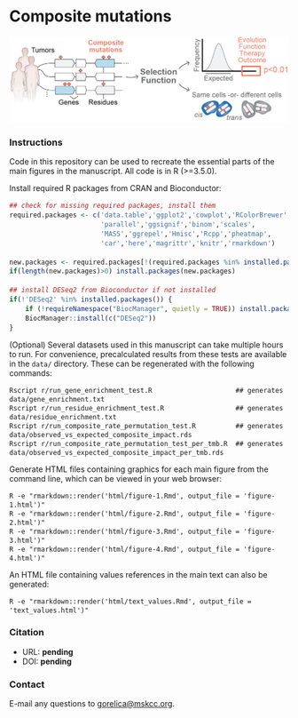# Composite mutations

![alt text](https://github.com/taylor-lab/composite-mutations/blob/master/fig1a.png "Hi there!")


### Instructions
Code in this repository can be used to recreate the essential parts of the main figures in the manuscript. All code is in R (>=3.5.0).

Install required R packages from CRAN and Bioconductor:
```r
## check for missing required packages, install them
required.packages <- c('data.table','ggplot2','cowplot','RColorBrewer',
                       'parallel','ggsignif','binom','scales',
                       'MASS','ggrepel','Hmisc','Rcpp','pheatmap',
                       'car','here','magrittr','knitr','rmarkdown')

new.packages <- required.packages[!(required.packages %in% installed.packages()[,"Package"])]
if(length(new.packages)>0) install.packages(new.packages)

## install DESeq2 from Bioconductor if not installed
if(!'DESeq2' %in% installed.packages()) {
    if (!requireNamespace("BiocManager", quietly = TRUE)) install.packages("BiocManager")
    BiocManager::install(c("DESeq2"))
}
```

(Optional) Several datasets used in this manuscript can take multiple hours to run. For convenience, precalculated results from these tests are available in the `data/` directory. These can be regenerated with the following commands:
```shell
Rscript r/run_gene_enrichment_test.R                     ## generates data/gene_enrichment.txt
Rscript r/run_residue_enrichment_test.R                  ## generates data/residue_enrichment.txt
Rscript r/run_composite_rate_permutation_test.R          ## generates data/observed_vs_expected_composite_impact.rds
Rscript r/run_composite_rate_permutation_test_per_tmb.R  ## generates data/observed_vs_expected_composite_impact_per_tmb.rds
```

Generate HTML files containing graphics for each main figure from the command line, which can be viewed in your web browser:
```shell
R -e "rmarkdown::render('html/figure-1.Rmd', output_file = 'figure-1.html')"
R -e "rmarkdown::render('html/figure-2.Rmd', output_file = 'figure-2.html')"
R -e "rmarkdown::render('html/figure-3.Rmd', output_file = 'figure-3.html')"
R -e "rmarkdown::render('html/figure-4.Rmd', output_file = 'figure-4.html')"
```

An HTML file containing values references in the main text can also be generated:
```shell
R -e "rmarkdown::render('html/text_values.Rmd', output_file = 'text_values.html')"
```

### Citation
- URL: **pending** 
- DOI: **pending**

### Contact
E-mail any questions to [gorelica@mskcc.org](mailto:gorelica@mskcc.org?subject=[GitHub]%20Composite-Mutations%20paper).
